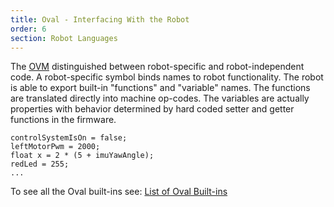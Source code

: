 ```yaml
---
title: Oval - Interfacing With the Robot
order: 6
section: Robot Languages
---
```


The [OVM](/robot-languages/oval-oval-virtual-machine) distinguished between robot-specific and robot-independent code. A robot-specific symbol binds names to robot functionality. The robot is able to export built-in "functions" and "variable" names. The functions are translated directly into machine op-codes. The variables are actually properties with behavior determined by hard coded setter and getter functions in the firmware. 

```
controlSystemIsOn = false;
leftMotorPwm = 2000;
float x = 2 * (5 + imuYawAngle);
redLed = 255;
...
```

To see all the Oval built-ins see: [List of Oval Built-ins](/robot-languages/oval-reference)